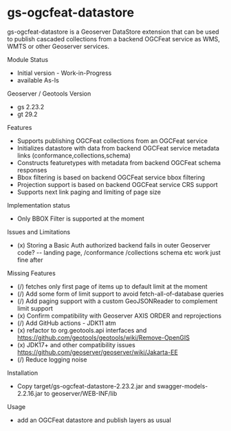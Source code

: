 

gs-ogcfeat-datastore
=================

gs-ogcfeat-datastore is a Geoserver DataStore extension that can be used to publish cascaded collections from a backend OGCFeat service 
as WMS, WMTS or other Geoserver services.

Module Status
- Initial version - Work-in-Progress
- available As-Is 

Geoserver / Geotools Version 
- gs 2.23.2
- gt 29.2

Features
- Supports publishing OGCFeat collections from an OGCFeat service
- Initializes datastore with data from backend OGCFeat service metadata links (conformance,collections,schema)
- Constructs featuretypes with metadata from backend OGCFeat schema responses
- Bbox filtering is based on backend OGCFeat service bbox filtering 
- Projection support is based on backend OGCFeat service CRS support
- Supports next link paging and limiting of page size

Implementation status
- Only BBOX Filter is supported at the moment

Issues and Limitations
- (x) Storing a Basic Auth authorized backend fails in outer Geoserver code?
-- landing page, /conformance /collections schema etc work just fine after

Missing Features
- (/) fetches only first page of items up to default limit at the moment
- (/) Add some form of limit support to avoid fetch-all-of-database queries
- (/) Add paging support with a custom GeoJSONReader to complement limit  support
- (x) Confirm compatibility with Geoserver AXIS ORDER and reprojections
- (/) Add GitHub actions - JDK11 atm
- (x) refactor to org.geotools.api interfaces and https://github.com/geotools/geotools/wiki/Remove-OpenGIS 
- (x) JDK17+ and other compatibility issues https://github.com/geoserver/geoserver/wiki/Jakarta-EE
- (/) Reduce logging noise

Installation 
- Copy target/gs-ogcfeat-datastore-2.23.2.jar and swagger-models-2.2.16.jar to geoserver/WEB-INF/lib 

Usage
- add an OGCFeat datastore and publish layers as usual

